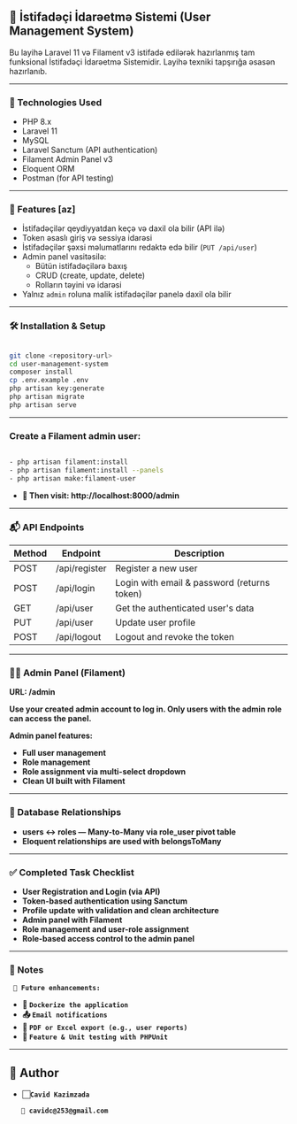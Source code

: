 ## 👥 İstifadəçi İdarəetmə Sistemi (User Management System)
Bu layihə Laravel 11 və Filament v3 istifadə edilərək hazırlanmış tam funksional İstifadəçi İdarəetmə Sistemidir. Layihə texniki tapşırığa əsasən hazırlanıb.

---

### 📌 Technologies Used

- PHP 8.x
- Laravel 11
- MySQL
- Laravel Sanctum (API authentication)
- Filament Admin Panel v3
- Eloquent ORM
- Postman (for API testing)

---

### 🔐 Features [az]

- İstifadəçilər qeydiyyatdan keçə və daxil ola bilir (API ilə)
- Token əsaslı giriş və sessiya idarəsi
- İstifadəçilər şəxsi məlumatlarını redaktə edə bilir (`PUT /api/user`)
- Admin panel vasitəsilə:
    - Bütün istifadəçilərə baxış
    - CRUD (create, update, delete)
    - Rolların təyini və idarəsi
- Yalnız `admin` roluna malik istifadəçilər panelə daxil ola bilir

---

### 🛠 Installation & Setup

```bash

git clone <repository-url>
cd user-management-system
composer install
cp .env.example .env
php artisan key:generate
php artisan migrate
php artisan serve
```
---

###  Create a Filament admin user:
```bash

- php artisan filament:install
- php artisan filament:install --panels
- php artisan make:filament-user
```

- 📍<b> Then visit: 
 http://localhost:8000/admin

---
### 📬 API Endpoints

| Method | Endpoint        | Description                                |
|--------|-----------------|--------------------------------------------|
| POST   | /api/register   | Register a new user                        |
| POST   | /api/login      | Login with email & password (returns token)|
| GET    | /api/user       | Get the authenticated user's data          |
| PUT    | /api/user       | Update user profile                        |
| POST   | /api/logout     | Logout and revoke the token                |

---

### 🧑‍💼 Admin Panel (Filament)

URL: /admin

Use your created admin account to log in.
Only users with the admin role can access the panel.

Admin panel features:
- Full user management
- Role management
- Role assignment via multi-select dropdown
- Clean UI built with Filament

---

### 🔗 Database Relationships
- users ↔ roles — Many-to-Many via role_user pivot table
- Eloquent relationships are used with belongsToMany
---

### ✅ Completed Task Checklist
- User Registration and Login (via API)
- Token-based authentication using Sanctum
- Profile update with validation and clean architecture
- Admin panel with Filament
- Role management and user-role assignment
- Role-based access control to the admin panel
 
---

### 📝 Notes
   ` 🚀 Future enhancements:`
- 🐳 `Dockerize the application`
- 📤 `Email notifications`
- 📄 `PDF or Excel export (e.g., user reports)`
- 🧪 `Feature & Unit testing with PHPUnit`

---
## 👤 Author

- 🏻`Cavid Kazimzada`
```
   📧 cavidc@253@gmail.com
